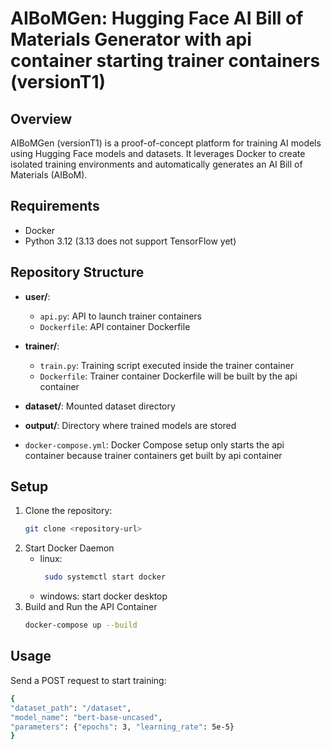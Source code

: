 # AIBoMGen: Hugging Face AI Bill of Materials Generator with api container starting trainer containers (versionT1)
## Overview
AIBoMGen (versionT1) is a proof-of-concept platform for training AI models using Hugging Face models and datasets. It leverages Docker to create isolated training environments and automatically generates an AI Bill of Materials (AIBoM).

## Requirements
- Docker
- Python 3.12 (3.13 does not support TensorFlow yet)

## Repository Structure

- **user/**:
    - `api.py`: API to launch trainer containers
    - `Dockerfile`: API container Dockerfile

- **trainer/**:
    - `train.py`: Training script executed inside the trainer container
    - `Dockerfile`: Trainer container Dockerfile will be built by the api container

- **dataset/**: Mounted dataset directory

- **output/**: Directory where trained models are stored

- `docker-compose.yml`: Docker Compose setup only starts the api container because trainer containers get built by api container

## Setup
1. Clone the repository:
   ```bash
   git clone <repository-url>
2. Start Docker Daemon
   - linux:
      ```bash
       sudo systemctl start docker
   - windows: start docker desktop
3. Build and Run the API Container
   ```bash
   docker-compose up --build

## Usage
Send a POST request to start training:
```bash
{
"dataset_path": "/dataset",
"model_name": "bert-base-uncased",
"parameters": {"epochs": 3, "learning_rate": 5e-5}
}
